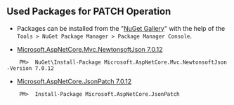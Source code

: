 ## Used Packages for PATCH Operation

- Packages can be installed from the "[NuGet Gallery](https://www.nuget.org/packages/Microsoft.AspNet.Identity.Core)" with the help of the `Tools > NuGet Package Manager > Package Manager Console`.

- [Microsoft.AspNetCore.Mvc.NewtonsoftJson 7.0.12](https://www.nuget.org/packages/Microsoft.AspNetCore.Mvc.NewtonsoftJson/7.0.12)
```
    PM>  NuGet\Install-Package Microsoft.AspNetCore.Mvc.NewtonsoftJson -Version 7.0.12
```
- [Microsoft.AspNetCore.JsonPatch 7.0.12](https://www.nuget.org/packages/Microsoft.AspNetCore.JsonPatch)
```
    PM>  Install-Package Microsoft.AspNetCore.JsonPatch
```